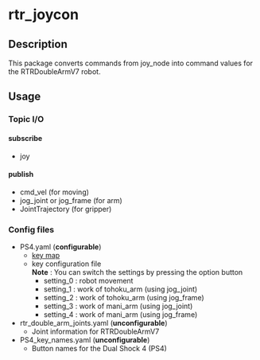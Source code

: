 # rtr_joycon

## Description
This package converts commands from joy_node into command values for the RTRDoubleArmV7 robot.

## Usage
### Topic I/O
#### subscribe
  - joy

#### publish
  - cmd_vel (for moving)
  - jog_joint or jog_frame (for arm)
  - JointTrajectory (for gripper)

### Config files
  - PS4.yaml (**configurable**)
    - [key map](https://github.com/calm0815/rtr_joycon/blob/master/config/memo.md)
    - key configuration file  
    **Note** : You can switch the settings by pressing the option button
      - setting_0 : robot movement
      - setting_1 : work of tohoku_arm (using jog_joint)
      - setting_2 : work of tohoku_arm (using jog_frame)
      - setting_3 : work of mani_arm (using jog_joint)
      - setting_4 : work of mani_arm (using jog_frame)
  - rtr_double_arm_joints.yaml (**unconfigurable**)
    - Joint information for RTRDoubleArmV7
  - PS4_key_names.yaml (**unconfigurable**)
    - Button names for the Dual Shock 4 (PS4)
